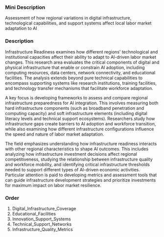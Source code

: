 ### Mini Description

Assessment of how regional variations in digital infrastructure, technological capabilities, and support systems affect local labor market adaptation to AI

### Description

Infrastructure Readiness examines how different regions' technological and institutional capacities affect their ability to adapt to AI-driven labor market changes. This research area evaluates the critical components of digital and physical infrastructure that enable or constrain AI adoption, including computing resources, data centers, network connectivity, and educational facilities. The analysis extends beyond pure technical capabilities to encompass supporting systems like research institutions, training facilities, and technology transfer mechanisms that facilitate workforce adaptation.

A key focus is developing frameworks to assess and compare regional infrastructure preparedness for AI integration. This involves measuring both hard infrastructure components (such as broadband penetration and computing capacity) and soft infrastructure elements (including digital literacy levels and technical support ecosystems). Researchers study how infrastructure gaps create barriers to AI adoption and workforce transition, while also examining how different infrastructure configurations influence the speed and nature of labor market adaptation.

The field emphasizes understanding how infrastructure readiness interacts with other regional characteristics to shape AI outcomes. This includes analyzing how infrastructure investment decisions affect regional competitiveness, studying the relationship between infrastructure quality and workforce mobility, and identifying critical infrastructure thresholds needed to support different types of AI-driven economic activities. Particular attention is paid to developing metrics and assessment tools that can guide infrastructure development strategies and prioritize investments for maximum impact on labor market resilience.

### Order

1. Digital_Infrastructure_Coverage
2. Educational_Facilities
3. Innovation_Support_Systems
4. Technical_Support_Networks
5. Infrastructure_Quality_Metrics
